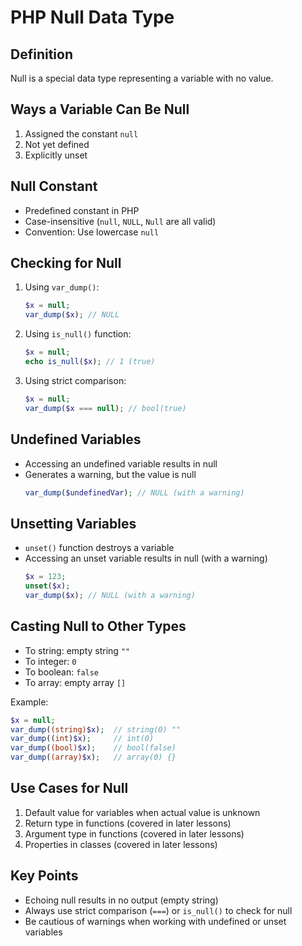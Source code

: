 # PHP Null Data Type

## Definition
Null is a special data type representing a variable with no value.

## Ways a Variable Can Be Null
1. Assigned the constant `null`
2. Not yet defined
3. Explicitly unset

## Null Constant
- Predefined constant in PHP
- Case-insensitive (`null`, `NULL`, `Null` are all valid)
- Convention: Use lowercase `null`

## Checking for Null

1. Using `var_dump()`:
   ```php
   $x = null;
   var_dump($x); // NULL
   ```

2. Using `is_null()` function:
   ```php
   $x = null;
   echo is_null($x); // 1 (true)
   ```

3. Using strict comparison:
   ```php
   $x = null;
   var_dump($x === null); // bool(true)
   ```

## Undefined Variables
- Accessing an undefined variable results in null
- Generates a warning, but the value is null
   ```php
   var_dump($undefinedVar); // NULL (with a warning)
   ```

## Unsetting Variables
- `unset()` function destroys a variable
- Accessing an unset variable results in null (with a warning)
   ```php
   $x = 123;
   unset($x);
   var_dump($x); // NULL (with a warning)
   ```

## Casting Null to Other Types
- To string: empty string `""`
- To integer: `0`
- To boolean: `false`
- To array: empty array `[]`

Example:
```php
$x = null;
var_dump((string)$x);  // string(0) ""
var_dump((int)$x);     // int(0)
var_dump((bool)$x);    // bool(false)
var_dump((array)$x);   // array(0) {}
```

## Use Cases for Null
1. Default value for variables when actual value is unknown
2. Return type in functions (covered in later lessons)
3. Argument type in functions (covered in later lessons)
4. Properties in classes (covered in later lessons)

## Key Points
- Echoing null results in no output (empty string)
- Always use strict comparison (`===`) or `is_null()` to check for null
- Be cautious of warnings when working with undefined or unset variables
